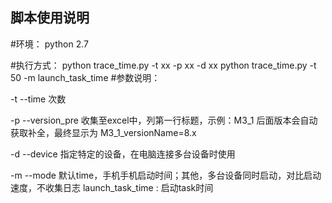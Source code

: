 ## 脚本使用说明

#环境： python 2.7

#执行方式： python trace_time.py -t xx -p xx -d xx
          python trace_time.py -t 50 -m launch_task_time
#参数说明：

-t --time  次数

-p --version_pre  收集至excel中，列第一行标题，示例：M3_1 后面版本会自动获取补全，最终显示为 M3_1_versionName=8.x

-d --device  指定特定的设备，在电脑连接多台设备时使用

-m --mode 默认time，手机手机启动时间；其他，多台设备同时启动，对比启动速度，不收集日志
          launch_task_time : 启动task时间